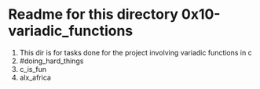 # Readme for this directory 0x10-variadic_functions
1. This dir is for tasks done for the project involving variadic functions in c
2. #doing_hard_things
3. c_is_fun
4. alx_africa
